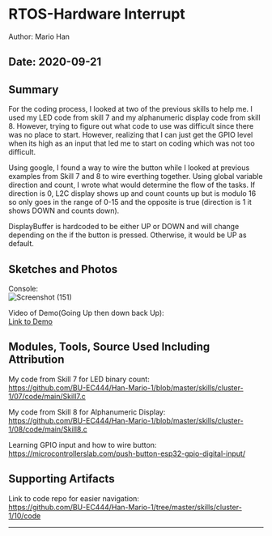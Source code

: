 #  RTOS-Hardware Interrupt

Author: Mario Han

Date: 2020-09-21
-----

## Summary

  For the coding process, I looked at two of the previous skills to help me. I used my LED code from skill 7 and my alphanumeric display
  code from skill 8. However, trying to figure out what code to use was difficult since there was no place to start. However, realizing 
  that I can just get the GPIO level when its high as an input that led me to start on coding which was not too difficult.
  
  Using google, I found a way to wire the button while I looked at previous examples from Skill 7 and 8 to wire everthing together.
  Using global variable direction and count, I wrote what would determine the flow of the tasks. If direction is 0, L2C display shows up and count
  counts up but is modulo 16 so only goes in the range of 0-15 and the opposite is true (direction is 1 it shows DOWN and counts down).
  
  DisplayBuffer is hardcoded to be either UP or DOWN and will change depending on the if the button is pressed. Otherwise, it would be UP as default.
  
## Sketches and Photos

Console:\
![Screenshot (151)](https://user-images.githubusercontent.com/45515930/93835731-2b295880-fc4e-11ea-82e6-85837185aa7d.png)


Video of Demo(Going Up then down back Up):\
[Link to Demo](https://drive.google.com/file/d/1ZgvXKA6t5Nc7CfUjAJu_4HmaVuw9NWuO/view?usp=sharing)

## Modules, Tools, Source Used Including Attribution

My code from Skill 7 for LED binary count:\
https://github.com/BU-EC444/Han-Mario-1/blob/master/skills/cluster-1/07/code/main/Skill7.c

My code from Skill 8 for Alphanumeric Display:\
https://github.com/BU-EC444/Han-Mario-1/blob/master/skills/cluster-1/08/code/main/Skill8.c
 
Learning GPIO input and how to wire button:\
https://microcontrollerslab.com/push-button-esp32-gpio-digital-input/


## Supporting Artifacts

Link to code repo for easier navigation:\
https://github.com/BU-EC444/Han-Mario-1/tree/master/skills/cluster-1/10/code

-----
